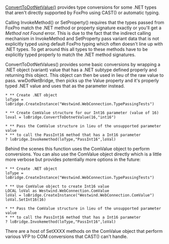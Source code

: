 ﻿[ConvertToDotNetValue()](vfps://Topic/wwDotNetBridge%3A%3AConvertToDotNetValue) provides type conversions for some .NET types that aren't directly supported by FoxPro using CAST() or automatic typing. 

Calling InvokeMethod() or SetProperty() requires that the types passed from FoxPro match the .NET method or property signature exactly or you'll get a *Method not Found* error. This is due to the fact that the indirect calling mechanism in InvokeMethod and SetProperty pass variant data that is not explicitly typed using default FoxPro typing which often doesn't line up with .NET types. To get around this all types to these methods have to be explicitly typed properly to match the .NET method signatures.

ConvertToDotNetValues() provides some basic conversions by wrapping a .NET object (variant) value that has a .NET subtype defined properly and returning this object. This object can then be used in lieu of the raw value to pass. wwDotNetBridge, then picks up the Value property and it's properly typed .NET value and uses that as the parameter instead.

```foxpro
* ** Create .NET object
loType = loBridge.CreateInstance("Westwind.WebConnection.TypePassingTests")

* ** Create ComValue structure for our Int16 parameter (value of 16)
loval = loBridge.ConvertToDotnetValue(16,"int16")

* ** Pass the ComValue structure in lieu of the unsupported parameter value
* ** to call the PassInt16 method that has a Int16 parameter
? loBridge.Invokemethod(loType,"PassInt16",loVal)
```

Behind the scenes this function uses the ComValue object to perform conversions. You can also use the ComValue object directly which is a little more verbose but provides potentially more options in the future:

```foxpro
* ** Create .NET object
loType = loBridge.CreateInstance("Westwind.WebConnection.TypePassingTests")

* ** Use ComValue object to create Int16 value
LOCAL loVal as Westwind.WebConnection.ComValue
loVal = loBridge.CreateInstance("Westwind.WebConnection.ComValue")
loVal.SetInt16(16)

* ** Pass the ComValue structure in lieu of the unsupported parameter value
* ** to call the PassInt16 method that has a Int16 parameter
? loBridge.Invokemethod(loType,"PassInt16",loVal)
```

There are a host of SetXXXX methods on the ComValue object that perform various VFP to COM conversions that CAST() can't handle.